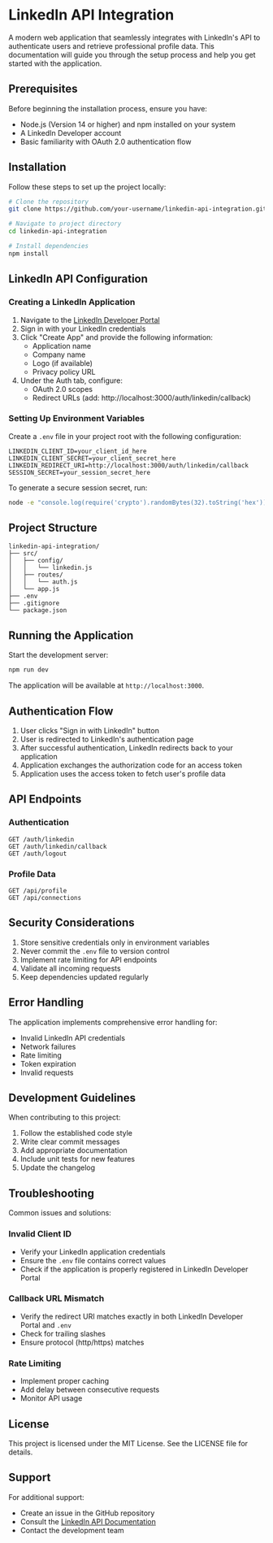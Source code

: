 # LinkedIn API Integration

A modern web application that seamlessly integrates with LinkedIn's API to authenticate users and retrieve professional profile data. This documentation will guide you through the setup process and help you get started with the application.

## Prerequisites

Before beginning the installation process, ensure you have:

- Node.js (Version 14 or higher) and npm installed on your system
- A LinkedIn Developer account
- Basic familiarity with OAuth 2.0 authentication flow

## Installation

Follow these steps to set up the project locally:

```bash
# Clone the repository
git clone https://github.com/your-username/linkedin-api-integration.git

# Navigate to project directory
cd linkedin-api-integration

# Install dependencies
npm install
```

## LinkedIn API Configuration

### Creating a LinkedIn Application

1. Navigate to the [LinkedIn Developer Portal](https://www.linkedin.com/developers/)
2. Sign in with your LinkedIn credentials
3. Click "Create App" and provide the following information:
   - Application name
   - Company name
   - Logo (if available)
   - Privacy policy URL
4. Under the Auth tab, configure:
   - OAuth 2.0 scopes
   - Redirect URLs (add: http://localhost:3000/auth/linkedin/callback)

### Setting Up Environment Variables

Create a `.env` file in your project root with the following configuration:

```plaintext
LINKEDIN_CLIENT_ID=your_client_id_here
LINKEDIN_CLIENT_SECRET=your_client_secret_here
LINKEDIN_REDIRECT_URI=http://localhost:3000/auth/linkedin/callback
SESSION_SECRET=your_session_secret_here
```

To generate a secure session secret, run:

```bash
node -e "console.log(require('crypto').randomBytes(32).toString('hex'))"
```

## Project Structure

```
linkedin-api-integration/
├── src/
│   ├── config/
│   │   └── linkedin.js
│   ├── routes/
│   │   └── auth.js
│   └── app.js
├── .env
├── .gitignore
└── package.json
```

## Running the Application

Start the development server:

```bash
npm run dev
```

The application will be available at `http://localhost:3000`.

## Authentication Flow

1. User clicks "Sign in with LinkedIn" button
2. User is redirected to LinkedIn's authentication page
3. After successful authentication, LinkedIn redirects back to your application
4. Application exchanges the authorization code for an access token
5. Application uses the access token to fetch user's profile data

## API Endpoints

### Authentication

```
GET /auth/linkedin
GET /auth/linkedin/callback
GET /auth/logout
```

### Profile Data

```
GET /api/profile
GET /api/connections
```

## Security Considerations

1. Store sensitive credentials only in environment variables
2. Never commit the `.env` file to version control
3. Implement rate limiting for API endpoints
4. Validate all incoming requests
5. Keep dependencies updated regularly

## Error Handling

The application implements comprehensive error handling for:

- Invalid LinkedIn API credentials
- Network failures
- Rate limiting
- Token expiration
- Invalid requests

## Development Guidelines

When contributing to this project:

1. Follow the established code style
2. Write clear commit messages
3. Add appropriate documentation
4. Include unit tests for new features
5. Update the changelog

## Troubleshooting

Common issues and solutions:

### Invalid Client ID
- Verify your LinkedIn application credentials
- Ensure the `.env` file contains correct values
- Check if the application is properly registered in LinkedIn Developer Portal

### Callback URL Mismatch
- Verify the redirect URI matches exactly in both LinkedIn Developer Portal and `.env`
- Check for trailing slashes
- Ensure protocol (http/https) matches

### Rate Limiting
- Implement proper caching
- Add delay between consecutive requests
- Monitor API usage

## License

This project is licensed under the MIT License. See the LICENSE file for details.

## Support

For additional support:

- Create an issue in the GitHub repository
- Consult the [LinkedIn API Documentation](https://learn.microsoft.com/en-us/linkedin/consumer/)
- Contact the development team